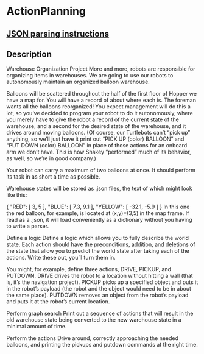 # ActionPlanning

## [JSON parsing instructions](https://cpython-test-docs.readthedocs.io/en/latest/library/json.html)

## Description

Warehouse Organization Project
More and more, robots are responsible for organizing items in warehouses. We are going 
to use our robots to autonomously maintain an organized balloon warehouse.

Balloons will be scattered throughout the half of the first floor of Hopper we have a 
map for. You will have a record of about where each is. The foreman wants all the 
balloons reorganized! You expect management will do this a lot, so you’ve decided to 
program your robot to do it autonomously, where you merely have to give the robot a 
record of the current state of the warehouse, and a second for the desired state of 
the warehouse, and it drives around moving balloons. (Of course, our Turtlebots can’t 
“pick up” anything, so we’ll just have it print out “PICK UP (color) BALLOON” and 
“PUT DOWN (color) BALLOON” in place of those actions for an onboard arm we don’t have. 
This is how Shakey “performed” much of its behavior, as well, so we’re in good company.)

Your robot can carry a maximum of two balloons at once. It should perform its task in 
as short a time as possible.

Warehouse states will be stored as .json files, the text of which 
might look like this:

{
  "RED": [
    3,
    5
  ],
  "BLUE": [
    7.3,
    9.1
  ],
  "YELLOW": [
    -32.1,
    -5.9
  ]
}
In this one the red balloon, for example, is located at (x,y)=(3,5) in the map frame. 
If read as a .json, it will load conveniently as a dictionary without you having to 
write a parser.

Define a logic
Define a logic which allows you to fully describe the world state. Each action should 
have the preconditions, addition, and deletions of the state that allow you to predict 
the world state after taking each of the actions. Write these out, you’ll turn them in.

You might, for example, define three actions, DRIVE, PICKUP, and PUTDOWN. DRIVE drives 
the robot to a location without hitting a wall (that is, it’s the navigation project). 
PICKUP picks up a specified object and puts it in the robot’s payload (the robot and 
the object would need to be in about the same place). PUTDOWN removes an object from 
the robot’s payload and puts it at the robot’s current location.

Perform graph search
Print out a sequence of actions that will result in the old warehouse state being 
converted to the new warehouse state in a minimal amount of time.

Perform the actions
Drive around, correctly approaching the needed balloons, and printing the pickups and 
putdown commands at the right time.